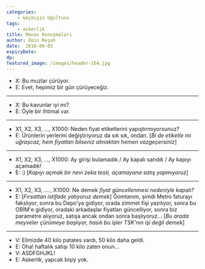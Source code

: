 ```yaml
---
categories: 
    - Geçmişin Uğultusu
tags: 
    - askerlik
title: Manav Konuşmaları
author: Emin Reşah
date:  2010-09-03
expiryDate:
dp: 
featured_image: /images/header-164.jpg
---
```



-   X: Bu muzlar çürüyor.
-   E: Evet, hepimiz bir gün çürüyeceğiz.

----

-   X: Bu kavunlar iyi mi?
-   E: Öyle bir ihtimal var.

----

-   X1, X2, X3, ..., X1000: Neden fiyat etiketlerini yapıştırmıyorsunuz?
-   E: Ürünlerin yerlerini değiştiriyoruz da sık sık, ondan. [*Bi de
    etiketle mi uğraşcaz, hem fiyatları bilseniz almaktan hemen
    vazgeçersiniz*]

----

-   X1, X2, X3, ..., X1000: Ay girişi bulamadık / Ay kapalı sandık / Ay
    kapıyı açamadık!
-   E: :) [*Kapıyı açmak bir nevi zeka testi, açamayana satış yapmıyoruz*]
    

----

-   X1, X2, X3, ...., X1000: Ne demek *fiyat güncellenmesi nedeniyle
    kapalı?*
-   E: [*Fırsattan istifade yatıyoruz demek*] Ğomtanım, şimdi Metro
    faturayı fakslıyor, sonra bu Depo'ya gidiyor, orada zimmet fişi
    yazılıyor, sonra bu OBİM'e gidiyor, oradaki arkadaşlar fiyatları
    güncelliyor, sonra biz parametre alıyoruz, satışa ancak ondan sonra
    başlıyoruz... [*Bu arada meyveler çürümeye başlıyor, hasılı bu işler
    TSK'nın işi değil demek*]

----

-   V: Elimizde 40 kilo patates vardı, 50 kilo daha geldi.
-   E: Oha! haftalık satışı 10 kilo zaten onun...
-   V: ASDFGHJKL!
-   E: Askerlik, yapcak bişiy yok.
